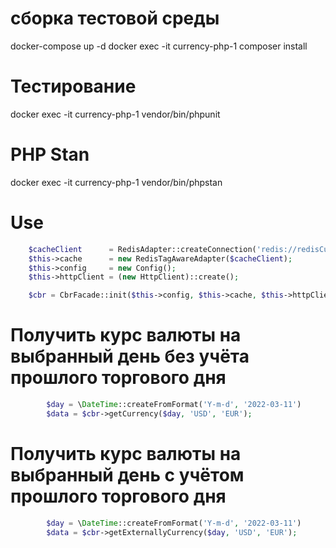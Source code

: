 # сборка тестовой среды

docker-compose up -d docker exec -it currency-php-1 composer install

# Тестирование

docker exec -it currency-php-1 vendor/bin/phpunit

# PHP Stan

docker exec -it currency-php-1 vendor/bin/phpstan

# Use

```php
    $cacheClient      = RedisAdapter::createConnection('redis://redisCurrency:6379');
    $this->cache      = new RedisTagAwareAdapter($cacheClient);
    $this->config     = new Config();
    $this->httpClient = (new HttpClient)::create();

    $cbr = CbrFacade::init($this->config, $this->cache, $this->httpClient);
```

# Получить курс валюты на выбранный день без учёта прошлого торгового дня
```php
        $day = \DateTime::createFromFormat('Y-m-d', '2022-03-11')
        $data = $cbr->getCurrency($day, 'USD', 'EUR');

```
# Получить курс валюты на выбранный день с учётом прошлого торгового дня
```php
        $day = \DateTime::createFromFormat('Y-m-d', '2022-03-11')
        $data = $cbr->getExternallyCurrency($day, 'USD', 'EUR');
```
